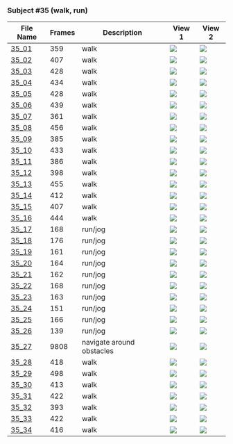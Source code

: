 ### Subject #35 (walk, run)
|File Name|Frames|Description|View 1|View 2|
|-|-|-|-|-|
|[35_01](https://github.com/Shriinivas/cmubvh/raw/main/Sequence-035-039/35/Data/35_01.zip)|359|walk|<img src="https://github.com/Shriinivas/cmubvhgifs/blob/main/Sequence-035-039/35/35_01_0.gif"/>|<img src="https://github.com/Shriinivas/cmubvhgifs/blob/main/Sequence-035-039/35/35_01_1.gif"/>|
|[35_02](https://github.com/Shriinivas/cmubvh/raw/main/Sequence-035-039/35/Data/35_02.zip)|407|walk|<img src="https://github.com/Shriinivas/cmubvhgifs/blob/main/Sequence-035-039/35/35_02_0.gif"/>|<img src="https://github.com/Shriinivas/cmubvhgifs/blob/main/Sequence-035-039/35/35_02_1.gif"/>|
|[35_03](https://github.com/Shriinivas/cmubvh/raw/main/Sequence-035-039/35/Data/35_03.zip)|428|walk|<img src="https://github.com/Shriinivas/cmubvhgifs/blob/main/Sequence-035-039/35/35_03_0.gif"/>|<img src="https://github.com/Shriinivas/cmubvhgifs/blob/main/Sequence-035-039/35/35_03_1.gif"/>|
|[35_04](https://github.com/Shriinivas/cmubvh/raw/main/Sequence-035-039/35/Data/35_04.zip)|434|walk|<img src="https://github.com/Shriinivas/cmubvhgifs/blob/main/Sequence-035-039/35/35_04_0.gif"/>|<img src="https://github.com/Shriinivas/cmubvhgifs/blob/main/Sequence-035-039/35/35_04_1.gif"/>|
|[35_05](https://github.com/Shriinivas/cmubvh/raw/main/Sequence-035-039/35/Data/35_05.zip)|428|walk|<img src="https://github.com/Shriinivas/cmubvhgifs/blob/main/Sequence-035-039/35/35_05_0.gif"/>|<img src="https://github.com/Shriinivas/cmubvhgifs/blob/main/Sequence-035-039/35/35_05_1.gif"/>|
|[35_06](https://github.com/Shriinivas/cmubvh/raw/main/Sequence-035-039/35/Data/35_06.zip)|439|walk|<img src="https://github.com/Shriinivas/cmubvhgifs/blob/main/Sequence-035-039/35/35_06_0.gif"/>|<img src="https://github.com/Shriinivas/cmubvhgifs/blob/main/Sequence-035-039/35/35_06_1.gif"/>|
|[35_07](https://github.com/Shriinivas/cmubvh/raw/main/Sequence-035-039/35/Data/35_07.zip)|361|walk|<img src="https://github.com/Shriinivas/cmubvhgifs/blob/main/Sequence-035-039/35/35_07_0.gif"/>|<img src="https://github.com/Shriinivas/cmubvhgifs/blob/main/Sequence-035-039/35/35_07_1.gif"/>|
|[35_08](https://github.com/Shriinivas/cmubvh/raw/main/Sequence-035-039/35/Data/35_08.zip)|456|walk|<img src="https://github.com/Shriinivas/cmubvhgifs/blob/main/Sequence-035-039/35/35_08_0.gif"/>|<img src="https://github.com/Shriinivas/cmubvhgifs/blob/main/Sequence-035-039/35/35_08_1.gif"/>|
|[35_09](https://github.com/Shriinivas/cmubvh/raw/main/Sequence-035-039/35/Data/35_09.zip)|385|walk|<img src="https://github.com/Shriinivas/cmubvhgifs/blob/main/Sequence-035-039/35/35_09_0.gif"/>|<img src="https://github.com/Shriinivas/cmubvhgifs/blob/main/Sequence-035-039/35/35_09_1.gif"/>|
|[35_10](https://github.com/Shriinivas/cmubvh/raw/main/Sequence-035-039/35/Data/35_10.zip)|433|walk|<img src="https://github.com/Shriinivas/cmubvhgifs/blob/main/Sequence-035-039/35/35_10_0.gif"/>|<img src="https://github.com/Shriinivas/cmubvhgifs/blob/main/Sequence-035-039/35/35_10_1.gif"/>|
|[35_11](https://github.com/Shriinivas/cmubvh/raw/main/Sequence-035-039/35/Data/35_11.zip)|386|walk|<img src="https://github.com/Shriinivas/cmubvhgifs/blob/main/Sequence-035-039/35/35_11_0.gif"/>|<img src="https://github.com/Shriinivas/cmubvhgifs/blob/main/Sequence-035-039/35/35_11_1.gif"/>|
|[35_12](https://github.com/Shriinivas/cmubvh/raw/main/Sequence-035-039/35/Data/35_12.zip)|398|walk|<img src="https://github.com/Shriinivas/cmubvhgifs/blob/main/Sequence-035-039/35/35_12_0.gif"/>|<img src="https://github.com/Shriinivas/cmubvhgifs/blob/main/Sequence-035-039/35/35_12_1.gif"/>|
|[35_13](https://github.com/Shriinivas/cmubvh/raw/main/Sequence-035-039/35/Data/35_13.zip)|455|walk|<img src="https://github.com/Shriinivas/cmubvhgifs/blob/main/Sequence-035-039/35/35_13_0.gif"/>|<img src="https://github.com/Shriinivas/cmubvhgifs/blob/main/Sequence-035-039/35/35_13_1.gif"/>|
|[35_14](https://github.com/Shriinivas/cmubvh/raw/main/Sequence-035-039/35/Data/35_14.zip)|412|walk|<img src="https://github.com/Shriinivas/cmubvhgifs/blob/main/Sequence-035-039/35/35_14_0.gif"/>|<img src="https://github.com/Shriinivas/cmubvhgifs/blob/main/Sequence-035-039/35/35_14_1.gif"/>|
|[35_15](https://github.com/Shriinivas/cmubvh/raw/main/Sequence-035-039/35/Data/35_15.zip)|407|walk|<img src="https://github.com/Shriinivas/cmubvhgifs/blob/main/Sequence-035-039/35/35_15_0.gif"/>|<img src="https://github.com/Shriinivas/cmubvhgifs/blob/main/Sequence-035-039/35/35_15_1.gif"/>|
|[35_16](https://github.com/Shriinivas/cmubvh/raw/main/Sequence-035-039/35/Data/35_16.zip)|444|walk|<img src="https://github.com/Shriinivas/cmubvhgifs/blob/main/Sequence-035-039/35/35_16_0.gif"/>|<img src="https://github.com/Shriinivas/cmubvhgifs/blob/main/Sequence-035-039/35/35_16_1.gif"/>|
|[35_17](https://github.com/Shriinivas/cmubvh/raw/main/Sequence-035-039/35/Data/35_17.zip)|168|run/jog|<img src="https://github.com/Shriinivas/cmubvhgifs/blob/main/Sequence-035-039/35/35_17_0.gif"/>|<img src="https://github.com/Shriinivas/cmubvhgifs/blob/main/Sequence-035-039/35/35_17_1.gif"/>|
|[35_18](https://github.com/Shriinivas/cmubvh/raw/main/Sequence-035-039/35/Data/35_18.zip)|176|run/jog|<img src="https://github.com/Shriinivas/cmubvhgifs/blob/main/Sequence-035-039/35/35_18_0.gif"/>|<img src="https://github.com/Shriinivas/cmubvhgifs/blob/main/Sequence-035-039/35/35_18_1.gif"/>|
|[35_19](https://github.com/Shriinivas/cmubvh/raw/main/Sequence-035-039/35/Data/35_19.zip)|161|run/jog|<img src="https://github.com/Shriinivas/cmubvhgifs/blob/main/Sequence-035-039/35/35_19_0.gif"/>|<img src="https://github.com/Shriinivas/cmubvhgifs/blob/main/Sequence-035-039/35/35_19_1.gif"/>|
|[35_20](https://github.com/Shriinivas/cmubvh/raw/main/Sequence-035-039/35/Data/35_20.zip)|164|run/jog|<img src="https://github.com/Shriinivas/cmubvhgifs/blob/main/Sequence-035-039/35/35_20_0.gif"/>|<img src="https://github.com/Shriinivas/cmubvhgifs/blob/main/Sequence-035-039/35/35_20_1.gif"/>|
|[35_21](https://github.com/Shriinivas/cmubvh/raw/main/Sequence-035-039/35/Data/35_21.zip)|162|run/jog|<img src="https://github.com/Shriinivas/cmubvhgifs/blob/main/Sequence-035-039/35/35_21_0.gif"/>|<img src="https://github.com/Shriinivas/cmubvhgifs/blob/main/Sequence-035-039/35/35_21_1.gif"/>|
|[35_22](https://github.com/Shriinivas/cmubvh/raw/main/Sequence-035-039/35/Data/35_22.zip)|168|run/jog|<img src="https://github.com/Shriinivas/cmubvhgifs/blob/main/Sequence-035-039/35/35_22_0.gif"/>|<img src="https://github.com/Shriinivas/cmubvhgifs/blob/main/Sequence-035-039/35/35_22_1.gif"/>|
|[35_23](https://github.com/Shriinivas/cmubvh/raw/main/Sequence-035-039/35/Data/35_23.zip)|163|run/jog|<img src="https://github.com/Shriinivas/cmubvhgifs/blob/main/Sequence-035-039/35/35_23_0.gif"/>|<img src="https://github.com/Shriinivas/cmubvhgifs/blob/main/Sequence-035-039/35/35_23_1.gif"/>|
|[35_24](https://github.com/Shriinivas/cmubvh/raw/main/Sequence-035-039/35/Data/35_24.zip)|151|run/jog|<img src="https://github.com/Shriinivas/cmubvhgifs/blob/main/Sequence-035-039/35/35_24_0.gif"/>|<img src="https://github.com/Shriinivas/cmubvhgifs/blob/main/Sequence-035-039/35/35_24_1.gif"/>|
|[35_25](https://github.com/Shriinivas/cmubvh/raw/main/Sequence-035-039/35/Data/35_25.zip)|166|run/jog|<img src="https://github.com/Shriinivas/cmubvhgifs/blob/main/Sequence-035-039/35/35_25_0.gif"/>|<img src="https://github.com/Shriinivas/cmubvhgifs/blob/main/Sequence-035-039/35/35_25_1.gif"/>|
|[35_26](https://github.com/Shriinivas/cmubvh/raw/main/Sequence-035-039/35/Data/35_26.zip)|139|run/jog|<img src="https://github.com/Shriinivas/cmubvhgifs/blob/main/Sequence-035-039/35/35_26_0.gif"/>|<img src="https://github.com/Shriinivas/cmubvhgifs/blob/main/Sequence-035-039/35/35_26_1.gif"/>|
|[35_27](https://github.com/Shriinivas/cmubvh/raw/main/Sequence-035-039/35/Data/35_27.zip)|9808|navigate around obstacles|<img src="https://github.com/Shriinivas/cmubvhgifs/blob/main/Sequence-035-039/35/35_27_0.gif"/>|<img src="https://github.com/Shriinivas/cmubvhgifs/blob/main/Sequence-035-039/35/35_27_1.gif"/>|
|[35_28](https://github.com/Shriinivas/cmubvh/raw/main/Sequence-035-039/35/Data/35_28.zip)|418|walk|<img src="https://github.com/Shriinivas/cmubvhgifs/blob/main/Sequence-035-039/35/35_28_0.gif"/>|<img src="https://github.com/Shriinivas/cmubvhgifs/blob/main/Sequence-035-039/35/35_28_1.gif"/>|
|[35_29](https://github.com/Shriinivas/cmubvh/raw/main/Sequence-035-039/35/Data/35_29.zip)|498|walk|<img src="https://github.com/Shriinivas/cmubvhgifs/blob/main/Sequence-035-039/35/35_29_0.gif"/>|<img src="https://github.com/Shriinivas/cmubvhgifs/blob/main/Sequence-035-039/35/35_29_1.gif"/>|
|[35_30](https://github.com/Shriinivas/cmubvh/raw/main/Sequence-035-039/35/Data/35_30.zip)|413|walk|<img src="https://github.com/Shriinivas/cmubvhgifs/blob/main/Sequence-035-039/35/35_30_0.gif"/>|<img src="https://github.com/Shriinivas/cmubvhgifs/blob/main/Sequence-035-039/35/35_30_1.gif"/>|
|[35_31](https://github.com/Shriinivas/cmubvh/raw/main/Sequence-035-039/35/Data/35_31.zip)|422|walk|<img src="https://github.com/Shriinivas/cmubvhgifs/blob/main/Sequence-035-039/35/35_31_0.gif"/>|<img src="https://github.com/Shriinivas/cmubvhgifs/blob/main/Sequence-035-039/35/35_31_1.gif"/>|
|[35_32](https://github.com/Shriinivas/cmubvh/raw/main/Sequence-035-039/35/Data/35_32.zip)|393|walk|<img src="https://github.com/Shriinivas/cmubvhgifs/blob/main/Sequence-035-039/35/35_32_0.gif"/>|<img src="https://github.com/Shriinivas/cmubvhgifs/blob/main/Sequence-035-039/35/35_32_1.gif"/>|
|[35_33](https://github.com/Shriinivas/cmubvh/raw/main/Sequence-035-039/35/Data/35_33.zip)|422|walk|<img src="https://github.com/Shriinivas/cmubvhgifs/blob/main/Sequence-035-039/35/35_33_0.gif"/>|<img src="https://github.com/Shriinivas/cmubvhgifs/blob/main/Sequence-035-039/35/35_33_1.gif"/>|
|[35_34](https://github.com/Shriinivas/cmubvh/raw/main/Sequence-035-039/35/Data/35_34.zip)|416|walk|<img src="https://github.com/Shriinivas/cmubvhgifs/blob/main/Sequence-035-039/35/35_34_0.gif"/>|<img src="https://github.com/Shriinivas/cmubvhgifs/blob/main/Sequence-035-039/35/35_34_1.gif"/>|
